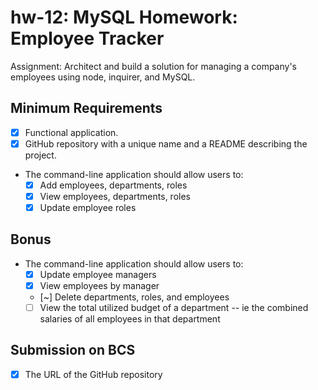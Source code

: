 # hw-12: MySQL Homework: Employee Tracker

Assignment: Architect and build a solution for managing a company's employees using node, inquirer, and MySQL.

## Minimum Requirements
* [x] Functional application.
* [x] GitHub repository with a unique name and a README describing the project.
* The command-line application should allow users to:
  * [x] Add employees, departments, roles
  * [x] View employees, departments, roles
  * [x] Update employee roles

## Bonus
* The command-line application should allow users to:
  * [x] Update employee managers
  * [x] View employees by manager
  * [~] Delete departments, roles, and employees
  * [ ] View the total utilized budget of a department -- ie the combined salaries of all employees in that department

## Submission on BCS
* [x] The URL of the GitHub repository
